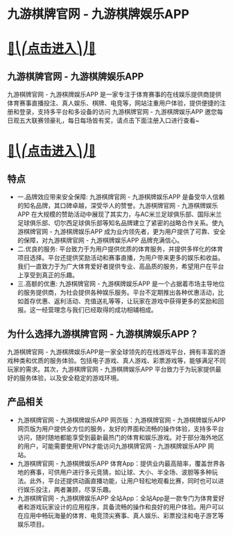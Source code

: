 # 九游棋牌官网 - 九游棋牌娱乐APP

# [🍉⎝⎛点击进入⎞⎠🍉](https://kkdd668.cn)
## 九游棋牌官网 - 九游棋牌娱乐APP
九游棋牌官网 - 九游棋牌娱乐APP 是一家专注于体育赛事的在线娱乐提供商提供体育赛事直播投注、真人娱乐、棋牌、电竞等，网站注重用户体验，提供便捷的注册和登录，支持多平台和多设备的访问 九游棋牌官网 - 九游棋牌娱乐APP 邀您每日观五大联赛领豪礼，每日每场皆有奖，请点击下面注册入口进行查看~
# [🍉⎝⎛点击进入⎞⎠🍉](https://kkdd668.cn)

## 特点
- 一.品牌效应带来安全保障: 九游棋牌官网 - 九游棋牌娱乐APP 是备受华人信赖的知名品牌，其口碑卓越，深受华人的赞誉。九游棋牌官网 - 九游棋牌娱乐APP 在大规模的赞助活动中展现了其实力，与AC米兰足球俱乐部、国际米兰足球俱乐部、切尔西足球俱乐部等知名品牌建立了紧密的战略合作关系。使九游棋牌官网 - 九游棋牌娱乐APP 成为业内领先者，更为用户提供了可靠、安全的保障，对九游棋牌官网 - 九游棋牌娱乐APP 品牌充满信心。
- 二.优良的服务: 平台致力于为用户提供优质的体育服务，并提供多样化的体育项目选择。平台还提供奖励活动和赛事直播，为用户带来更多的娱乐和收益。我们一直致力于为广大体育爱好者提供专业、高品质的服务，希望用户在平台上享受到真正的乐趣。
- 三.高额的优惠: 九游棋牌官网 - 九游棋牌娱乐APP 是一个占据着市场主导地位的服务提供商，为社会提供各种娱乐服务。平台不定期推出各种优惠活动，比如首存优惠、返利活动、充值送礼等等，让玩家在游戏中获得更多的奖励和回报。这一经营理念与我们已经取得的成功相辅相成。

## 为什么选择九游棋牌官网 - 九游棋牌娱乐APP？
九游棋牌官网 - 九游棋牌娱乐APP是一家全球领先的在线游戏平台，拥有丰富的游戏种类和优质的服务体验。包括电子游戏、真人游戏、彩票游戏等，能够满足不同玩家的需求。其次，九游棋牌官网 - 九游棋牌娱乐APP 平台致力于为玩家提供最好的服务体验，以及安全稳定的游戏环境。
## 产品相关
- 九游棋牌官网 - 九游棋牌娱乐APP 网页版：九游棋牌官网 - 九游棋牌娱乐APP 网页版为用户提供全方位的服务，友好的界面和流畅的操作体验，支持多平台访问，随时随地都能享受到最新最热门的体育和娱乐游戏。对于部分海外地区的用户，可能需要使用VPN才能访问九游棋牌官网 - 九游棋牌娱乐APP 网站。
- 九游棋牌官网 - 九游棋牌娱乐APP 体育App：提供业内最高赔率，覆盖世界各地的赛事，可供用户进行多元竞猜，如让球、大小、半全场、波胆等多种玩法。此外，平台还提供动画直播功能，让用户轻松地观看比赛，同时也可以进行娱乐投注，两者兼顾，尽享乐趣。
- 九游棋牌官网 - 九游棋牌娱乐APP 全站App：全站App是一款专门为体育爱好者和游戏玩家设计的应用程序，具备流畅的操作和良好的用户体验。用户可以在应用中畅玩海量的体育、电竞顶尖赛事、真人娱乐、彩票投注和电子游艺等娱乐项目。
